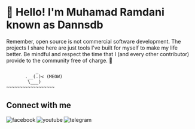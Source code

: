 # 👋 Hello! I'm Muhamad Ramdani known as Dannsdb

Remember, open source is not commercial software development. The projects I share here are just tools I've built for myself to make my life better. Be mindful and respect the time that I (and every other contributor) provide to the community free of charge. 💜


```
           _
       .__(.)< (MEOW)
        \___)   
~~~~~~~~~~~~~~~~~~
```

## Connect with me

[<img align="left" alt="facebook" src="https://img.shields.io/badge/facebook-%231877F2.svg?&style=for-the-badge&logo=facebook&logoColor=white" />](https://www.facebook.com/dannsdb/)
[<img align="left" alt="youtube" src="https://img.shields.io/badge/YOUTUBE-red?logo=youtube&logoColor=white&style=for-the-badge" />](https://www.youtube.com/arontnxofficial)
[<img align="left" alt="telegram" src="https://img.shields.io/badge/TELEGRAM-blue?logo=telegram&logoColor=white&style=for-the-badge" />](https://t.me/dannsdb)
<br/>
<br/>
<!---
dannsdb/dannsdb is a ✨ special ✨ repository because its `README.md` (this file) appears on your GitHub profile.
You can click the Preview link to take a look at your changes.
--->
